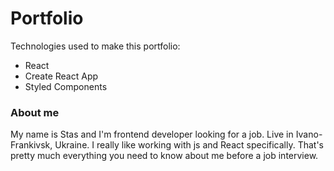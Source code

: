 # Portfolio
Technologies used to make this portfolio:
  - React
  - Create React App
  - Styled Components
### About me
My name is Stas and I'm frontend developer looking for a job. Live in Ivano-Frankivsk, Ukraine. I really like working with js and React specifically. That's pretty much everything you need to know about me before a job interview.